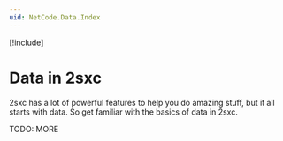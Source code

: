 ```yaml
---
uid: NetCode.Data.Index
---
```


[!include[](~/pages/basics/stack/_shared-float-summary.md)]
<style>.context-box-summary .data-all, .context-box-summary .prepare-all { visibility: visible; } </style>

# Data in 2sxc

2sxc has a lot of powerful features to help you do amazing stuff, but it all starts with data.
So get familiar with the basics of data in 2sxc.

TODO: MORE